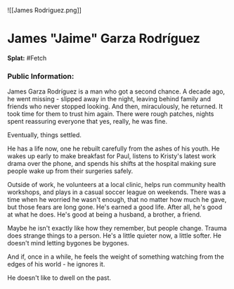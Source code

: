 ![[James Rodriguez.png]]
# James "Jaime" Garza Rodríguez
**Splat:** #Fetch   
### Public Information:  

James Garza Rodríguez is a man who got a second chance. A decade ago, he went missing - slipped away in the night, leaving behind family and friends who never stopped looking. And then, miraculously, he returned. It took time for them to trust him again. There were rough patches, nights spent reassuring everyone that yes, really, he was fine. 

Eventually, things settled. 

He has a life now, one he rebuilt carefully from the ashes of his youth. He wakes up early to make breakfast for Paul, listens to Kristy's latest work drama over the phone, and spends his shifts at the hospital making sure people wake up from their surgeries safely.  

Outside of work, he volunteers at a local clinic, helps run community health workshops, and plays in a casual soccer league on weekends. There was a time when he worried he wasn't enough, that no matter how much he gave, but those fears are long gone. He's earned a good life. After all, he's good at what he does. He's good at being a husband, a brother, a friend. 

Maybe he isn't exactly like how they remember, but people change. Trauma does strange things to a person. He's a little quieter now, a little softer. He doesn't mind letting bygones be bygones.

And if, once in a while, he feels the weight of something watching from the edges of his world - he ignores it.

He doesn't like to dwell on the past.